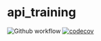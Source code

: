 # api_training  
![Github workflow](https://github.com/JakenPon/api_training/actions/workflows/build.yml/badge.svg)
[![codecov](https://codecov.io/gh/JakenPon/api_training/branch/main/graph/badge.svg)](https://codecov.io/gh/JakenPon/api_training)
